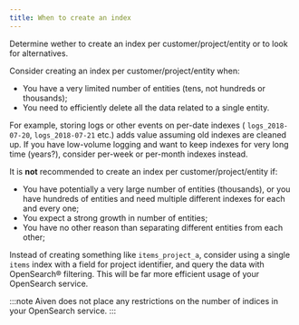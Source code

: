 ```yaml
---
title: When to create an index
---
```


Determine wether to create an index per customer/project/entity or to look for alternatives.

Consider creating an index per customer/project/entity when:

<!-- vale off -->
-   You have a very limited number of entities (tens, not hundreds or
    thousands);
-   You need to efficiently delete all the data related to a single entity.
<!-- vale on -->

For example, storing logs or other events on per-date indexes (
`logs_2018-07-20`, `logs_2018-07-21` etc.) adds value assuming old
indexes are cleaned up. If you have low-volume logging and want to keep
indexes for very long time (years?), consider per-week or per-month
indexes instead.

It is **not** recommended to create an index per customer/project/entity if:

-   You have potentially a very large number of entities (thousands), or
    you have hundreds of entities and need multiple different indexes
    for each and every one;
-   You expect a strong growth in number of entities;
-   You have no other reason than separating different entities from
    each other;

Instead of creating something like `items_project_a`, consider using a
single `items` index with a field for project identifier, and query the
data with OpenSearch® filtering. This will be far more efficient usage
of your OpenSearch service.

:::note
Aiven does not place any restrictions on the number of indices in your
OpenSearch service.
:::
